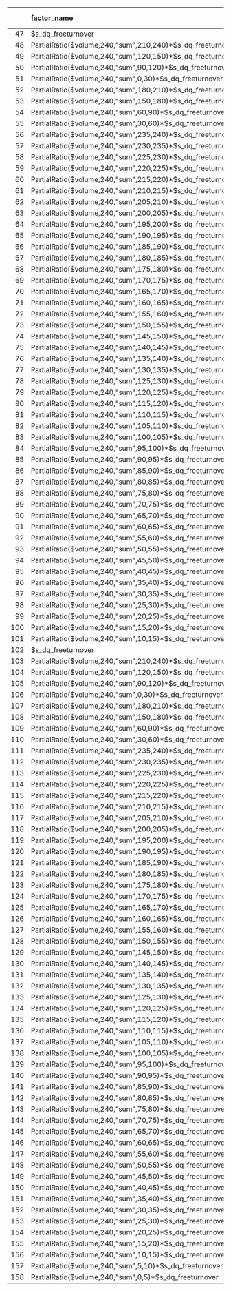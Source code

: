 |     | factor_name                                                |   ic_mean |    icir |   long-average |   long-short |   signic0 |   signic004 |        t |   Group1 |   Group2 |   Group3 |   Group4 |   Group5 |
|----:|:-----------------------------------------------------------|----------:|--------:|---------------:|-------------:|----------:|------------:|---------:|---------:|---------:|---------:|---------:|---------:|
|  47 | $s_dq_freeturnover                                         |  -0.08535 | 3.61807 |       -0.00621 |     -0.0099  |   0.71237 |     0.62062 | -22.4473 | -0.00597 |  0.00047 |  0.00141 |  0.00159 |  0.00392 |
|  48 | PartialRatio($volume,240,"sum",210,240)*$s_dq_freeturnover |  -0.08741 | 4.38528 |       -0.00669 |     -0.01103 |   0.73839 |     0.63364 | -27.1931 | -0.00645 |  0.0003  |  0.00128 |  0.00153 |  0.00458 |
|  49 | PartialRatio($volume,240,"sum",120,150)*$s_dq_freeturnover |  -0.0727  | 3.79826 |       -0.0052  |     -0.00899 |   0.71119 |     0.59928 | -23.5591 | -0.00496 |  0.00018 |  0.00092 |  0.00109 |  0.00403 |
|  50 | PartialRatio($volume,240,"sum",90,120)*$s_dq_freeturnover  |  -0.07295 | 3.80416 |       -0.00527 |     -0.00909 |   0.70913 |     0.61011 | -23.5957 | -0.00503 |  0.00011 |  0.0009  |  0.00117 |  0.00406 |
|  51 | PartialRatio($volume,240,"sum",0,30)*$s_dq_freeturnover    |  -0.08459 | 4.15104 |       -0.00588 |     -0.00898 |   0.73557 |     0.6299  | -25.7539 | -0.00564 |  0.00048 |  0.00143 |  0.00164 |  0.00335 |
|  52 | PartialRatio($volume,240,"sum",180,210)*$s_dq_freeturnover |  -0.07649 | 3.95999 |       -0.00573 |     -0.00983 |   0.72033 |     0.61042 | -24.5559 | -0.00549 |  0.00014 |  0.001   |  0.00124 |  0.00435 |
|  53 | PartialRatio($volume,240,"sum",150,180)*$s_dq_freeturnover |  -0.07478 | 3.88748 |       -0.00546 |     -0.0095  |   0.7179  |     0.60701 | -24.1125 | -0.00522 |  0.00012 |  0.00086 |  0.00118 |  0.00428 |
|  54 | PartialRatio($volume,240,"sum",60,90)*$s_dq_freeturnover   |  -0.07545 | 3.84283 |       -0.00537 |     -0.00928 |   0.71686 |     0.61269 | -23.8355 | -0.00513 |  0.00014 |  0.00098 |  0.0011  |  0.00415 |
|  55 | PartialRatio($volume,240,"sum",30,60)*$s_dq_freeturnover   |  -0.07949 | 3.96157 |       -0.00564 |     -0.00948 |   0.72357 |     0.62042 | -24.5721 | -0.0054  |  0.00022 |  0.00109 |  0.00129 |  0.00408 |
|  56 | PartialRatio($volume,240,"sum",235,240)*$s_dq_freeturnover |  -0.09109 | 4.8895  |       -0.00696 |     -0.01145 |   0.75232 |     0.65686 | -30.3198 | -0.00672 |  0.00015 |  0.00131 |  0.00173 |  0.00473 |
|  57 | PartialRatio($volume,240,"sum",230,235)*$s_dq_freeturnover |  -0.08413 | 4.39789 |       -0.00651 |     -0.01088 |   0.73426 |     0.62797 | -27.2713 | -0.00626 |  0.0002  |  0.00119 |  0.00149 |  0.00462 |
|  58 | PartialRatio($volume,240,"sum",225,230)*$s_dq_freeturnover |  -0.07982 | 4.34967 |       -0.00614 |     -0.01056 |   0.73942 |     0.62281 | -26.9723 | -0.0059  |  0.00016 |  0.00101 |  0.00139 |  0.00466 |
|  59 | PartialRatio($volume,240,"sum",220,225)*$s_dq_freeturnover |  -0.07755 | 4.28475 |       -0.00585 |     -0.0102  |   0.7291  |     0.62281 | -26.5697 | -0.00561 |  5e-05   |  0.00098 |  0.00121 |  0.00459 |
|  60 | PartialRatio($volume,240,"sum",215,220)*$s_dq_freeturnover |  -0.07552 | 4.26699 |       -0.00561 |     -0.00991 |   0.72755 |     0.62332 | -26.4596 | -0.00537 | -4e-05   |  0.00085 |  0.00119 |  0.00455 |
|  61 | PartialRatio($volume,240,"sum",210,215)*$s_dq_freeturnover |  -0.07315 | 4.12972 |       -0.00544 |     -0.0098  |   0.72601 |     0.61352 | -25.6084 | -0.0052  | -4e-05   |  0.00076 |  0.00112 |  0.00461 |
|  62 | PartialRatio($volume,240,"sum",205,210)*$s_dq_freeturnover |  -0.0728  | 4.2084  |       -0.00539 |     -0.00981 |   0.7291  |     0.61404 | -26.0963 | -0.00515 | -0.00012 |  0.00081 |  0.00104 |  0.00466 |
|  63 | PartialRatio($volume,240,"sum",200,205)*$s_dq_freeturnover |  -0.07101 | 4.10144 |       -0.00524 |     -0.00957 |   0.72807 |     0.60165 | -25.433  | -0.005   | -0.00014 |  0.00076 |  0.00108 |  0.00457 |
|  64 | PartialRatio($volume,240,"sum",195,200)*$s_dq_freeturnover |  -0.07064 | 4.11369 |       -0.00518 |     -0.00959 |   0.72859 |     0.61455 | -25.509  | -0.00494 | -9e-05   |  0.00064 |  0.00112 |  0.00465 |
|  65 | PartialRatio($volume,240,"sum",190,195)*$s_dq_freeturnover |  -0.07013 | 4.07827 |       -0.00514 |     -0.00952 |   0.72446 |     0.60681 | -25.2894 | -0.0049  | -0.00012 |  0.00074 |  0.00101 |  0.00461 |
|  66 | PartialRatio($volume,240,"sum",185,190)*$s_dq_freeturnover |  -0.06943 | 4.03561 |       -0.00506 |     -0.00941 |   0.72497 |     0.60114 | -25.0248 | -0.00482 | -8e-05   |  0.00062 |  0.00099 |  0.0046  |
|  67 | PartialRatio($volume,240,"sum",180,185)*$s_dq_freeturnover |  -0.06811 | 3.94115 |       -0.00495 |     -0.00915 |   0.71414 |     0.59959 | -24.439  | -0.00471 | -9e-05   |  0.00065 |  0.00095 |  0.00444 |
|  68 | PartialRatio($volume,240,"sum",175,180)*$s_dq_freeturnover |  -0.0698  | 4.13323 |       -0.00501 |     -0.00936 |   0.73013 |     0.60165 | -25.6301 | -0.00477 | -0.0002  |  0.00066 |  0.00099 |  0.00459 |
|  69 | PartialRatio($volume,240,"sum",170,175)*$s_dq_freeturnover |  -0.06876 | 4.02763 |       -0.00496 |     -0.00932 |   0.72291 |     0.60475 | -24.9753 | -0.00472 | -9e-05   |  0.00058 |  0.00099 |  0.0046  |
|  70 | PartialRatio($volume,240,"sum",165,170)*$s_dq_freeturnover |  -0.06912 | 4.0456  |       -0.00492 |     -0.0092  |   0.72704 |     0.59907 | -25.0868 | -0.00468 | -0.00019 |  0.00062 |  0.00098 |  0.00452 |
|  71 | PartialRatio($volume,240,"sum",160,165)*$s_dq_freeturnover |  -0.06866 | 3.99372 |       -0.0049  |     -0.00919 |   0.72136 |     0.59598 | -24.7651 | -0.00466 | -0.00017 |  0.00064 |  0.00094 |  0.00453 |
|  72 | PartialRatio($volume,240,"sum",155,160)*$s_dq_freeturnover |  -0.06883 | 4.00711 |       -0.00487 |     -0.00911 |   0.72033 |     0.59546 | -24.8481 | -0.00463 | -0.00023 |  0.00068 |  0.00099 |  0.00448 |
|  73 | PartialRatio($volume,240,"sum",150,155)*$s_dq_freeturnover |  -0.06857 | 3.96218 |       -0.0048  |     -0.00907 |   0.72151 |     0.59928 | -24.5758 | -0.00456 | -0.0002  |  0.00057 |  0.00099 |  0.00451 |
|  74 | PartialRatio($volume,240,"sum",145,150)*$s_dq_freeturnover |  -0.069   | 4.02448 |       -0.0049  |     -0.00915 |   0.72047 |     0.60701 | -24.9623 | -0.00465 | -0.00018 |  0.0006  |  0.00103 |  0.0045  |
|  75 | PartialRatio($volume,240,"sum",140,145)*$s_dq_freeturnover |  -0.06759 | 3.91933 |       -0.00477 |     -0.00892 |   0.72033 |     0.59443 | -24.3037 | -0.00453 | -0.00019 |  0.0007  |  0.00093 |  0.0044  |
|  76 | PartialRatio($volume,240,"sum",135,140)*$s_dq_freeturnover |  -0.06692 | 3.93492 |       -0.00473 |     -0.00882 |   0.72394 |     0.58978 | -24.4004 | -0.00449 | -0.00012 |  0.00059 |  0.001   |  0.00433 |
|  77 | PartialRatio($volume,240,"sum",130,135)*$s_dq_freeturnover |  -0.06605 | 3.88101 |       -0.00466 |     -0.0087  |   0.71996 |     0.59206 | -24.0723 | -0.00442 | -0.00013 |  0.00063 |  0.00097 |  0.00428 |
|  78 | PartialRatio($volume,240,"sum",125,130)*$s_dq_freeturnover |  -0.06523 | 3.91587 |       -0.00451 |     -0.00848 |   0.7179  |     0.58845 | -24.2886 | -0.00427 | -0.00022 |  0.00067 |  0.00094 |  0.00422 |
|  79 | PartialRatio($volume,240,"sum",120,125)*$s_dq_freeturnover |  -0.06579 | 3.89782 |       -0.00442 |     -0.00804 |   0.71635 |     0.59412 | -24.1766 | -0.00418 | -5e-05   |  0.00067 |  0.001   |  0.00386 |
|  80 | PartialRatio($volume,240,"sum",115,120)*$s_dq_freeturnover |  -0.0677  | 4.04691 |       -0.0048  |     -0.00902 |   0.71738 |     0.61114 | -25.1014 | -0.00456 | -0.00021 |  0.00062 |  0.00098 |  0.00447 |
|  81 | PartialRatio($volume,240,"sum",110,115)*$s_dq_freeturnover |  -0.06581 | 3.89978 |       -0.0047  |     -0.00879 |   0.7148  |     0.60186 | -24.1887 | -0.00446 | -0.00015 |  0.00064 |  0.00094 |  0.00433 |
|  82 | PartialRatio($volume,240,"sum",105,110)*$s_dq_freeturnover |  -0.06722 | 3.97893 |       -0.0048  |     -0.00902 |   0.71686 |     0.60289 | -24.6797 | -0.00456 | -0.00013 |  0.00061 |  0.00093 |  0.00446 |
|  83 | PartialRatio($volume,240,"sum",100,105)*$s_dq_freeturnover |  -0.06756 | 3.99184 |       -0.00478 |     -0.00895 |   0.7179  |     0.60495 | -24.7598 | -0.00454 | -0.00013 |  0.00061 |  0.00092 |  0.00441 |
|  84 | PartialRatio($volume,240,"sum",95,100)*$s_dq_freeturnover  |  -0.06788 | 3.98732 |       -0.00478 |     -0.00897 |   0.71841 |     0.60134 | -24.7317 | -0.00454 | -0.00023 |  0.00072 |  0.00093 |  0.00443 |
|  85 | PartialRatio($volume,240,"sum",90,95)*$s_dq_freeturnover   |  -0.06797 | 3.89723 |       -0.00478 |     -0.00893 |   0.72202 |     0.60701 | -24.173  | -0.00454 | -0.00018 |  0.00067 |  0.00094 |  0.00438 |
|  86 | PartialRatio($volume,240,"sum",85,90)*$s_dq_freeturnover   |  -0.06912 | 3.98091 |       -0.00489 |     -0.00906 |   0.72254 |     0.60908 | -24.692  | -0.00465 | -0.0002  |  0.00066 |  0.00107 |  0.00441 |
|  87 | PartialRatio($volume,240,"sum",80,85)*$s_dq_freeturnover   |  -0.06924 | 3.94746 |       -0.00493 |     -0.00905 |   0.72151 |     0.60237 | -24.4845 | -0.00469 | -0.00015 |  0.00067 |  0.00105 |  0.00436 |
|  88 | PartialRatio($volume,240,"sum",75,80)*$s_dq_freeturnover   |  -0.06989 | 4.01095 |       -0.0049  |     -0.00903 |   0.73182 |     0.60547 | -24.8783 | -0.00466 | -0.00014 |  0.00064 |  0.00105 |  0.00438 |
|  89 | PartialRatio($volume,240,"sum",70,75)*$s_dq_freeturnover   |  -0.07021 | 3.99271 |       -0.00495 |     -0.00901 |   0.72151 |     0.60495 | -24.7652 | -0.00471 | -7e-05   |  0.00065 |  0.00111 |  0.00429 |
|  90 | PartialRatio($volume,240,"sum",65,70)*$s_dq_freeturnover   |  -0.0704  | 3.96308 |       -0.00493 |     -0.009   |   0.72305 |     0.60598 | -24.5814 | -0.00469 | -0.0001  |  0.00071 |  0.00103 |  0.00431 |
|  91 | PartialRatio($volume,240,"sum",60,65)*$s_dq_freeturnover   |  -0.07064 | 3.90784 |       -0.00493 |     -0.00896 |   0.72408 |     0.60237 | -24.2388 | -0.00469 | -0.00011 |  0.00076 |  0.00103 |  0.00427 |
|  92 | PartialRatio($volume,240,"sum",55,60)*$s_dq_freeturnover   |  -0.07224 | 4.05254 |       -0.00503 |     -0.00913 |   0.72821 |     0.60805 | -25.1363 | -0.00479 | -0.00014 |  0.00082 |  0.00106 |  0.00434 |
|  93 | PartialRatio($volume,240,"sum",50,55)*$s_dq_freeturnover   |  -0.07248 | 4.0117  |       -0.00514 |     -0.00909 |   0.72873 |     0.62042 | -24.883  | -0.0049  |  1e-05   |  0.00073 |  0.00123 |  0.00419 |
|  94 | PartialRatio($volume,240,"sum",45,50)*$s_dq_freeturnover   |  -0.0741  | 4.08897 |       -0.00519 |     -0.00917 |   0.72924 |     0.62197 | -25.3622 | -0.00495 | -7e-05   |  0.00087 |  0.00116 |  0.00423 |
|  95 | PartialRatio($volume,240,"sum",40,45)*$s_dq_freeturnover   |  -0.07454 | 4.0445  |       -0.00524 |     -0.00922 |   0.72563 |     0.61011 | -25.0864 | -0.005   | -2e-05   |  0.00087 |  0.00116 |  0.00422 |
|  96 | PartialRatio($volume,240,"sum",35,40)*$s_dq_freeturnover   |  -0.07505 | 4.02355 |       -0.00524 |     -0.00915 |   0.72769 |     0.60392 | -24.9565 | -0.005   |  6e-05   |  0.00085 |  0.0012  |  0.00415 |
|  97 | PartialRatio($volume,240,"sum",30,35)*$s_dq_freeturnover   |  -0.07523 | 4.00735 |       -0.00522 |     -0.00899 |   0.72769 |     0.61991 | -24.856  | -0.00498 |  6e-05   |  0.00096 |  0.0012  |  0.00401 |
|  98 | PartialRatio($volume,240,"sum",25,30)*$s_dq_freeturnover   |  -0.0775  | 4.12091 |       -0.0054  |     -0.00922 |   0.73247 |     0.62165 | -25.5669 | -0.00516 | -2e-05   |  0.00099 |  0.00131 |  0.00406 |
|  99 | PartialRatio($volume,240,"sum",20,25)*$s_dq_freeturnover   |  -0.07759 | 4.07325 |       -0.00544 |     -0.00919 |   0.72718 |     0.61681 | -25.2647 | -0.0052  |  0.00012 |  0.00105 |  0.00124 |  0.00399 |
| 100 | PartialRatio($volume,240,"sum",15,20)*$s_dq_freeturnover   |  -0.07864 | 4.11183 |       -0.00551 |     -0.00915 |   0.72666 |     0.62352 | -25.504  | -0.00527 |  0.00017 |  0.00108 |  0.00135 |  0.00388 |
| 101 | PartialRatio($volume,240,"sum",10,15)*$s_dq_freeturnover   |  -0.07985 | 4.14903 |       -0.00562 |     -0.00912 |   0.73196 |     0.62113 | -25.7414 | -0.00538 |  0.0002  |  0.0012  |  0.00144 |  0.00374 |
| 102 | $s_dq_freeturnover                                         |  -0.08535 | 3.61807 |       -0.00621 |     -0.0099  |   0.71237 |     0.62062 | -22.4473 | -0.00597 |  0.00047 |  0.00141 |  0.00159 |  0.00392 |
| 103 | PartialRatio($volume,240,"sum",210,240)*$s_dq_freeturnover |  -0.08741 | 4.38528 |       -0.00669 |     -0.01103 |   0.73839 |     0.63364 | -27.1931 | -0.00645 |  0.0003  |  0.00128 |  0.00153 |  0.00458 |
| 104 | PartialRatio($volume,240,"sum",120,150)*$s_dq_freeturnover |  -0.0727  | 3.79826 |       -0.0052  |     -0.00899 |   0.71119 |     0.59928 | -23.5591 | -0.00496 |  0.00018 |  0.00092 |  0.00109 |  0.00403 |
| 105 | PartialRatio($volume,240,"sum",90,120)*$s_dq_freeturnover  |  -0.07295 | 3.80416 |       -0.00527 |     -0.00909 |   0.70913 |     0.61011 | -23.5957 | -0.00503 |  0.00011 |  0.0009  |  0.00117 |  0.00406 |
| 106 | PartialRatio($volume,240,"sum",0,30)*$s_dq_freeturnover    |  -0.08459 | 4.15104 |       -0.00588 |     -0.00898 |   0.73557 |     0.6299  | -25.7539 | -0.00564 |  0.00048 |  0.00143 |  0.00164 |  0.00335 |
| 107 | PartialRatio($volume,240,"sum",180,210)*$s_dq_freeturnover |  -0.07649 | 3.95999 |       -0.00573 |     -0.00983 |   0.72033 |     0.61042 | -24.5559 | -0.00549 |  0.00014 |  0.001   |  0.00124 |  0.00435 |
| 108 | PartialRatio($volume,240,"sum",150,180)*$s_dq_freeturnover |  -0.07478 | 3.88748 |       -0.00546 |     -0.0095  |   0.7179  |     0.60701 | -24.1125 | -0.00522 |  0.00012 |  0.00086 |  0.00118 |  0.00428 |
| 109 | PartialRatio($volume,240,"sum",60,90)*$s_dq_freeturnover   |  -0.07545 | 3.84283 |       -0.00537 |     -0.00928 |   0.71686 |     0.61269 | -23.8355 | -0.00513 |  0.00014 |  0.00098 |  0.0011  |  0.00415 |
| 110 | PartialRatio($volume,240,"sum",30,60)*$s_dq_freeturnover   |  -0.07949 | 3.96157 |       -0.00564 |     -0.00948 |   0.72357 |     0.62042 | -24.5721 | -0.0054  |  0.00022 |  0.00109 |  0.00129 |  0.00408 |
| 111 | PartialRatio($volume,240,"sum",235,240)*$s_dq_freeturnover |  -0.09109 | 4.8895  |       -0.00696 |     -0.01145 |   0.75232 |     0.65686 | -30.3198 | -0.00672 |  0.00015 |  0.00131 |  0.00173 |  0.00473 |
| 112 | PartialRatio($volume,240,"sum",230,235)*$s_dq_freeturnover |  -0.08413 | 4.39789 |       -0.00651 |     -0.01088 |   0.73426 |     0.62797 | -27.2713 | -0.00626 |  0.0002  |  0.00119 |  0.00149 |  0.00462 |
| 113 | PartialRatio($volume,240,"sum",225,230)*$s_dq_freeturnover |  -0.07982 | 4.34967 |       -0.00614 |     -0.01056 |   0.73942 |     0.62281 | -26.9723 | -0.0059  |  0.00016 |  0.00101 |  0.00139 |  0.00466 |
| 114 | PartialRatio($volume,240,"sum",220,225)*$s_dq_freeturnover |  -0.07755 | 4.28475 |       -0.00585 |     -0.0102  |   0.7291  |     0.62281 | -26.5697 | -0.00561 |  5e-05   |  0.00098 |  0.00121 |  0.00459 |
| 115 | PartialRatio($volume,240,"sum",215,220)*$s_dq_freeturnover |  -0.07552 | 4.26699 |       -0.00561 |     -0.00991 |   0.72755 |     0.62332 | -26.4596 | -0.00537 | -4e-05   |  0.00085 |  0.00119 |  0.00455 |
| 116 | PartialRatio($volume,240,"sum",210,215)*$s_dq_freeturnover |  -0.07315 | 4.12972 |       -0.00544 |     -0.0098  |   0.72601 |     0.61352 | -25.6084 | -0.0052  | -4e-05   |  0.00076 |  0.00112 |  0.00461 |
| 117 | PartialRatio($volume,240,"sum",205,210)*$s_dq_freeturnover |  -0.0728  | 4.2084  |       -0.00539 |     -0.00981 |   0.7291  |     0.61404 | -26.0963 | -0.00515 | -0.00012 |  0.00081 |  0.00104 |  0.00466 |
| 118 | PartialRatio($volume,240,"sum",200,205)*$s_dq_freeturnover |  -0.07101 | 4.10144 |       -0.00524 |     -0.00957 |   0.72807 |     0.60165 | -25.433  | -0.005   | -0.00014 |  0.00076 |  0.00108 |  0.00457 |
| 119 | PartialRatio($volume,240,"sum",195,200)*$s_dq_freeturnover |  -0.07064 | 4.11369 |       -0.00518 |     -0.00959 |   0.72859 |     0.61455 | -25.509  | -0.00494 | -9e-05   |  0.00064 |  0.00112 |  0.00465 |
| 120 | PartialRatio($volume,240,"sum",190,195)*$s_dq_freeturnover |  -0.07013 | 4.07827 |       -0.00514 |     -0.00952 |   0.72446 |     0.60681 | -25.2894 | -0.0049  | -0.00012 |  0.00074 |  0.00101 |  0.00461 |
| 121 | PartialRatio($volume,240,"sum",185,190)*$s_dq_freeturnover |  -0.06943 | 4.03561 |       -0.00506 |     -0.00941 |   0.72497 |     0.60114 | -25.0248 | -0.00482 | -8e-05   |  0.00062 |  0.00099 |  0.0046  |
| 122 | PartialRatio($volume,240,"sum",180,185)*$s_dq_freeturnover |  -0.06811 | 3.94115 |       -0.00495 |     -0.00915 |   0.71414 |     0.59959 | -24.439  | -0.00471 | -9e-05   |  0.00065 |  0.00095 |  0.00444 |
| 123 | PartialRatio($volume,240,"sum",175,180)*$s_dq_freeturnover |  -0.0698  | 4.13323 |       -0.00501 |     -0.00936 |   0.73013 |     0.60165 | -25.6301 | -0.00477 | -0.0002  |  0.00066 |  0.00099 |  0.00459 |
| 124 | PartialRatio($volume,240,"sum",170,175)*$s_dq_freeturnover |  -0.06876 | 4.02763 |       -0.00496 |     -0.00932 |   0.72291 |     0.60475 | -24.9753 | -0.00472 | -9e-05   |  0.00058 |  0.00099 |  0.0046  |
| 125 | PartialRatio($volume,240,"sum",165,170)*$s_dq_freeturnover |  -0.06912 | 4.0456  |       -0.00492 |     -0.0092  |   0.72704 |     0.59907 | -25.0868 | -0.00468 | -0.00019 |  0.00062 |  0.00098 |  0.00452 |
| 126 | PartialRatio($volume,240,"sum",160,165)*$s_dq_freeturnover |  -0.06866 | 3.99372 |       -0.0049  |     -0.00919 |   0.72136 |     0.59598 | -24.7651 | -0.00466 | -0.00017 |  0.00064 |  0.00094 |  0.00453 |
| 127 | PartialRatio($volume,240,"sum",155,160)*$s_dq_freeturnover |  -0.06883 | 4.00711 |       -0.00487 |     -0.00911 |   0.72033 |     0.59546 | -24.8481 | -0.00463 | -0.00023 |  0.00068 |  0.00099 |  0.00448 |
| 128 | PartialRatio($volume,240,"sum",150,155)*$s_dq_freeturnover |  -0.06857 | 3.96218 |       -0.0048  |     -0.00907 |   0.72151 |     0.59928 | -24.5758 | -0.00456 | -0.0002  |  0.00057 |  0.00099 |  0.00451 |
| 129 | PartialRatio($volume,240,"sum",145,150)*$s_dq_freeturnover |  -0.069   | 4.02448 |       -0.0049  |     -0.00915 |   0.72047 |     0.60701 | -24.9623 | -0.00465 | -0.00018 |  0.0006  |  0.00103 |  0.0045  |
| 130 | PartialRatio($volume,240,"sum",140,145)*$s_dq_freeturnover |  -0.06759 | 3.91933 |       -0.00477 |     -0.00892 |   0.72033 |     0.59443 | -24.3037 | -0.00453 | -0.00019 |  0.0007  |  0.00093 |  0.0044  |
| 131 | PartialRatio($volume,240,"sum",135,140)*$s_dq_freeturnover |  -0.06692 | 3.93492 |       -0.00473 |     -0.00882 |   0.72394 |     0.58978 | -24.4004 | -0.00449 | -0.00012 |  0.00059 |  0.001   |  0.00433 |
| 132 | PartialRatio($volume,240,"sum",130,135)*$s_dq_freeturnover |  -0.06605 | 3.88101 |       -0.00466 |     -0.0087  |   0.71996 |     0.59206 | -24.0723 | -0.00442 | -0.00013 |  0.00063 |  0.00097 |  0.00428 |
| 133 | PartialRatio($volume,240,"sum",125,130)*$s_dq_freeturnover |  -0.06523 | 3.91587 |       -0.00451 |     -0.00848 |   0.7179  |     0.58845 | -24.2886 | -0.00427 | -0.00022 |  0.00067 |  0.00094 |  0.00422 |
| 134 | PartialRatio($volume,240,"sum",120,125)*$s_dq_freeturnover |  -0.06579 | 3.89782 |       -0.00442 |     -0.00804 |   0.71635 |     0.59412 | -24.1766 | -0.00418 | -5e-05   |  0.00067 |  0.001   |  0.00386 |
| 135 | PartialRatio($volume,240,"sum",115,120)*$s_dq_freeturnover |  -0.0677  | 4.04691 |       -0.0048  |     -0.00902 |   0.71738 |     0.61114 | -25.1014 | -0.00456 | -0.00021 |  0.00062 |  0.00098 |  0.00447 |
| 136 | PartialRatio($volume,240,"sum",110,115)*$s_dq_freeturnover |  -0.06581 | 3.89978 |       -0.0047  |     -0.00879 |   0.7148  |     0.60186 | -24.1887 | -0.00446 | -0.00015 |  0.00064 |  0.00094 |  0.00433 |
| 137 | PartialRatio($volume,240,"sum",105,110)*$s_dq_freeturnover |  -0.06722 | 3.97893 |       -0.0048  |     -0.00902 |   0.71686 |     0.60289 | -24.6797 | -0.00456 | -0.00013 |  0.00061 |  0.00093 |  0.00446 |
| 138 | PartialRatio($volume,240,"sum",100,105)*$s_dq_freeturnover |  -0.06756 | 3.99184 |       -0.00478 |     -0.00895 |   0.7179  |     0.60495 | -24.7598 | -0.00454 | -0.00013 |  0.00061 |  0.00092 |  0.00441 |
| 139 | PartialRatio($volume,240,"sum",95,100)*$s_dq_freeturnover  |  -0.06788 | 3.98732 |       -0.00478 |     -0.00897 |   0.71841 |     0.60134 | -24.7317 | -0.00454 | -0.00023 |  0.00072 |  0.00093 |  0.00443 |
| 140 | PartialRatio($volume,240,"sum",90,95)*$s_dq_freeturnover   |  -0.06797 | 3.89723 |       -0.00478 |     -0.00893 |   0.72202 |     0.60701 | -24.173  | -0.00454 | -0.00018 |  0.00067 |  0.00094 |  0.00438 |
| 141 | PartialRatio($volume,240,"sum",85,90)*$s_dq_freeturnover   |  -0.06912 | 3.98091 |       -0.00489 |     -0.00906 |   0.72254 |     0.60908 | -24.692  | -0.00465 | -0.0002  |  0.00066 |  0.00107 |  0.00441 |
| 142 | PartialRatio($volume,240,"sum",80,85)*$s_dq_freeturnover   |  -0.06924 | 3.94746 |       -0.00493 |     -0.00905 |   0.72151 |     0.60237 | -24.4845 | -0.00469 | -0.00015 |  0.00067 |  0.00105 |  0.00436 |
| 143 | PartialRatio($volume,240,"sum",75,80)*$s_dq_freeturnover   |  -0.06989 | 4.01095 |       -0.0049  |     -0.00903 |   0.73182 |     0.60547 | -24.8783 | -0.00466 | -0.00014 |  0.00064 |  0.00105 |  0.00438 |
| 144 | PartialRatio($volume,240,"sum",70,75)*$s_dq_freeturnover   |  -0.07021 | 3.99271 |       -0.00495 |     -0.00901 |   0.72151 |     0.60495 | -24.7652 | -0.00471 | -7e-05   |  0.00065 |  0.00111 |  0.00429 |
| 145 | PartialRatio($volume,240,"sum",65,70)*$s_dq_freeturnover   |  -0.0704  | 3.96308 |       -0.00493 |     -0.009   |   0.72305 |     0.60598 | -24.5814 | -0.00469 | -0.0001  |  0.00071 |  0.00103 |  0.00431 |
| 146 | PartialRatio($volume,240,"sum",60,65)*$s_dq_freeturnover   |  -0.07064 | 3.90784 |       -0.00493 |     -0.00896 |   0.72408 |     0.60237 | -24.2388 | -0.00469 | -0.00011 |  0.00076 |  0.00103 |  0.00427 |
| 147 | PartialRatio($volume,240,"sum",55,60)*$s_dq_freeturnover   |  -0.07224 | 4.05254 |       -0.00503 |     -0.00913 |   0.72821 |     0.60805 | -25.1363 | -0.00479 | -0.00014 |  0.00082 |  0.00106 |  0.00434 |
| 148 | PartialRatio($volume,240,"sum",50,55)*$s_dq_freeturnover   |  -0.07248 | 4.0117  |       -0.00514 |     -0.00909 |   0.72873 |     0.62042 | -24.883  | -0.0049  |  1e-05   |  0.00073 |  0.00123 |  0.00419 |
| 149 | PartialRatio($volume,240,"sum",45,50)*$s_dq_freeturnover   |  -0.0741  | 4.08897 |       -0.00519 |     -0.00917 |   0.72924 |     0.62197 | -25.3622 | -0.00495 | -7e-05   |  0.00087 |  0.00116 |  0.00423 |
| 150 | PartialRatio($volume,240,"sum",40,45)*$s_dq_freeturnover   |  -0.07454 | 4.0445  |       -0.00524 |     -0.00922 |   0.72563 |     0.61011 | -25.0864 | -0.005   | -2e-05   |  0.00087 |  0.00116 |  0.00422 |
| 151 | PartialRatio($volume,240,"sum",35,40)*$s_dq_freeturnover   |  -0.07505 | 4.02355 |       -0.00524 |     -0.00915 |   0.72769 |     0.60392 | -24.9565 | -0.005   |  6e-05   |  0.00085 |  0.0012  |  0.00415 |
| 152 | PartialRatio($volume,240,"sum",30,35)*$s_dq_freeturnover   |  -0.07523 | 4.00735 |       -0.00522 |     -0.00899 |   0.72769 |     0.61991 | -24.856  | -0.00498 |  6e-05   |  0.00096 |  0.0012  |  0.00401 |
| 153 | PartialRatio($volume,240,"sum",25,30)*$s_dq_freeturnover   |  -0.0775  | 4.12091 |       -0.0054  |     -0.00922 |   0.73247 |     0.62165 | -25.5669 | -0.00516 | -2e-05   |  0.00099 |  0.00131 |  0.00406 |
| 154 | PartialRatio($volume,240,"sum",20,25)*$s_dq_freeturnover   |  -0.07759 | 4.07325 |       -0.00544 |     -0.00919 |   0.72718 |     0.61681 | -25.2647 | -0.0052  |  0.00012 |  0.00105 |  0.00124 |  0.00399 |
| 155 | PartialRatio($volume,240,"sum",15,20)*$s_dq_freeturnover   |  -0.07864 | 4.11183 |       -0.00551 |     -0.00915 |   0.72666 |     0.62352 | -25.504  | -0.00527 |  0.00017 |  0.00108 |  0.00135 |  0.00388 |
| 156 | PartialRatio($volume,240,"sum",10,15)*$s_dq_freeturnover   |  -0.07985 | 4.14903 |       -0.00562 |     -0.00912 |   0.73196 |     0.62113 | -25.7414 | -0.00538 |  0.0002  |  0.0012  |  0.00144 |  0.00374 |
| 157 | PartialRatio($volume,240,"sum",5,10)*$s_dq_freeturnover    |  -0.08095 | 4.14808 |       -0.00566 |     -0.00899 |   0.73454 |     0.62423 | -25.7355 | -0.00542 |  0.00033 |  0.00126 |  0.0015  |  0.00357 |
| 158 | PartialRatio($volume,240,"sum",0,5)*$s_dq_freeturnover     |  -0.0813  | 4.24308 |       -0.00546 |     -0.00817 |   0.73093 |     0.62732 | -26.3249 | -0.00522 |  0.00058 |  0.00156 |  0.00164 |  0.00295 |